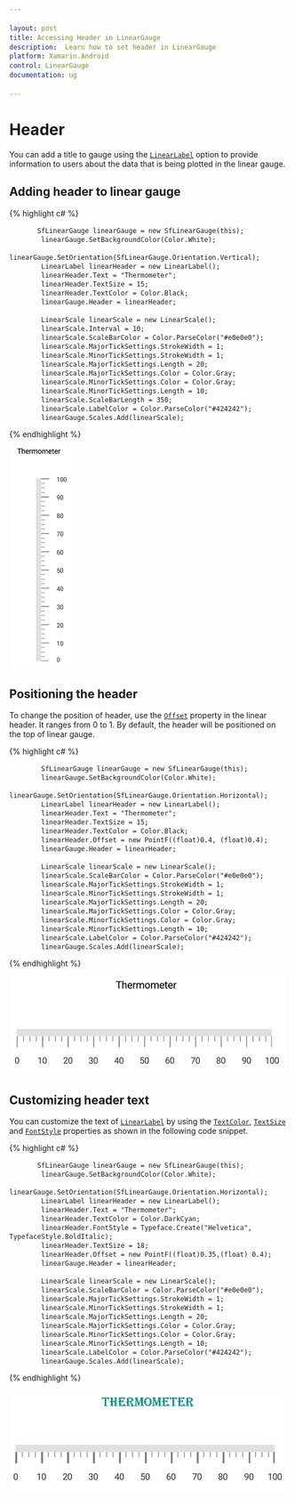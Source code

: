 ```yaml
---

layout: post
title: Accessing Header in LinearGauge
description:  Learn how to set header in LinearGauge
platform: Xamarin.Android
control: LinearGauge
documentation: ug

---
```


# Header

You can add a title to gauge using the [`LinearLabel`](https://help.syncfusion.com/cr/cref_files/xamarin-android/Syncfusion.SfGauge.Android~Com.Syncfusion.Gauges.SfLinearGauge.LinearLabel.html) option to provide information to users about the data that is being plotted in the linear gauge.

## Adding header to linear gauge

{% highlight c# %}

           SfLinearGauge linearGauge = new SfLinearGauge(this);
            linearGauge.SetBackgroundColor(Color.White);
            linearGauge.SetOrientation(SfLinearGauge.Orientation.Vertical);
            LinearLabel linearHeader = new LinearLabel();
            linearHeader.Text = "Thermometer";
            linearHeader.TextSize = 15;
            linearHeader.TextColor = Color.Black;
            linearGauge.Header = linearHeader;

            LinearScale linearScale = new LinearScale();
            linearScale.Interval = 10;
            linearScale.ScaleBarColor = Color.ParseColor("#e0e0e0");
            linearScale.MajorTickSettings.StrokeWidth = 1;
            linearScale.MinorTickSettings.StrokeWidth = 1;
            linearScale.MajorTickSettings.Length = 20;
            linearScale.MajorTickSettings.Color = Color.Gray;
            linearScale.MinorTickSettings.Color = Color.Gray;
            linearScale.MinorTickSettings.Length = 10;
            linearScale.ScaleBarLength = 350;
            linearScale.LabelColor = Color.ParseColor("#424242");
            linearGauge.Scales.Add(linearScale);

{% endhighlight %}

![](header_images/header.png)

##  Positioning the header

To change the position of header, use the [`Offset`](https://help.syncfusion.com/cr/cref_files/xamarin-android/Syncfusion.SfGauge.Android~Com.Syncfusion.Gauges.SfLinearGauge.LinearLabel~Offset.html)  property in the linear header. It ranges from 0 to 1. By default, the header will be positioned on the top of linear gauge.

{% highlight c# %}

            SfLinearGauge linearGauge = new SfLinearGauge(this);
            linearGauge.SetBackgroundColor(Color.White);
            linearGauge.SetOrientation(SfLinearGauge.Orientation.Horizontal);
            LinearLabel linearHeader = new LinearLabel();
            linearHeader.Text = "Thermometer";
            linearHeader.TextSize = 15;
            linearHeader.TextColor = Color.Black;
            linearHeader.Offset = new PointF((float)0.4, (float)0.4);
            linearGauge.Header = linearHeader;

            LinearScale linearScale = new LinearScale();
            linearScale.ScaleBarColor = Color.ParseColor("#e0e0e0");
            linearScale.MajorTickSettings.StrokeWidth = 1;
            linearScale.MinorTickSettings.StrokeWidth = 1;
            linearScale.MajorTickSettings.Length = 20;
            linearScale.MajorTickSettings.Color = Color.Gray;
            linearScale.MinorTickSettings.Color = Color.Gray;
            linearScale.MinorTickSettings.Length = 10;
            linearScale.LabelColor = Color.ParseColor("#424242");
            linearGauge.Scales.Add(linearScale);
    
{% endhighlight %}

![](header_images/header2.png)

##  Customizing header text

You can customize the text of [`LinearLabel`](https://help.syncfusion.com/cr/cref_files/xamarin-android/Syncfusion.SfGauge.Android~Com.Syncfusion.Gauges.SfLinearGauge.LinearLabel.html) by using the [`TextColor`](https://help.syncfusion.com/cr/cref_files/xamarin-android/Syncfusion.SfGauge.Android~Com.Syncfusion.Gauges.SfLinearGauge.LinearLabel~TextColor.html), [`TextSize`](https://help.syncfusion.com/cr/cref_files/xamarin-android/Syncfusion.SfGauge.Android~Com.Syncfusion.Gauges.SfLinearGauge.LinearLabel~TextSize.html) and [`FontStyle`](https://help.syncfusion.com/cr/cref_files/xamarin-android/Syncfusion.SfGauge.Android~Com.Syncfusion.Gauges.SfLinearGauge.LinearLabel~FontStyle.html) properties as shown in the following code snippet.

{% highlight c# %}

           SfLinearGauge linearGauge = new SfLinearGauge(this);
            linearGauge.SetBackgroundColor(Color.White);
            linearGauge.SetOrientation(SfLinearGauge.Orientation.Horizontal);
            LinearLabel linearHeader = new LinearLabel();
            linearHeader.Text = "Thermometer";
            linearHeader.TextColor = Color.DarkCyan;
            linearHeader.FontStyle = Typeface.Create("Helvetica", TypefaceStyle.BoldItalic);
            linearHeader.TextSize = 18;
            linearHeader.Offset = new PointF((float)0.35,(float) 0.4);
            linearGauge.Header = linearHeader;

            LinearScale linearScale = new LinearScale();
            linearScale.ScaleBarColor = Color.ParseColor("#e0e0e0");
            linearScale.MajorTickSettings.StrokeWidth = 1;
            linearScale.MinorTickSettings.StrokeWidth = 1;
            linearScale.MajorTickSettings.Length = 20;
            linearScale.MajorTickSettings.Color = Color.Gray;
            linearScale.MinorTickSettings.Color = Color.Gray;
            linearScale.MinorTickSettings.Length = 10;
            linearScale.LabelColor = Color.ParseColor("#424242");
            linearGauge.Scales.Add(linearScale);
 
{% endhighlight %}

![](header_images/header3.png)